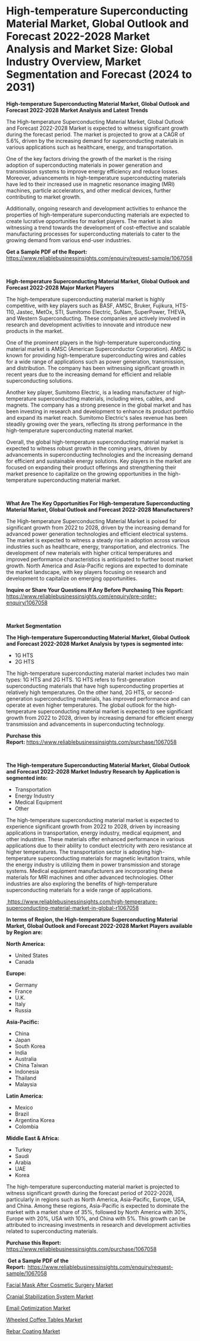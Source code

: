 <p><h1>High-temperature Superconducting Material Market, Global Outlook and Forecast 2022-2028 Market Analysis and Market Size: Global Industry Overview, Market Segmentation and Forecast (2024 to 2031)</h1></p><p><strong>High-temperature Superconducting Material Market, Global Outlook and Forecast 2022-2028 Market Analysis and Latest Trends</strong></p>
<p><p>The High-temperature Superconducting Material Market, Global Outlook and Forecast 2022-2028 Market is expected to witness significant growth during the forecast period. The market is projected to grow at a CAGR of 5.6%, driven by the increasing demand for superconducting materials in various applications such as healthcare, energy, and transportation.</p><p>One of the key factors driving the growth of the market is the rising adoption of superconducting materials in power generation and transmission systems to improve energy efficiency and reduce losses. Moreover, advancements in high-temperature superconducting materials have led to their increased use in magnetic resonance imaging (MRI) machines, particle accelerators, and other medical devices, further contributing to market growth.</p><p>Additionally, ongoing research and development activities to enhance the properties of high-temperature superconducting materials are expected to create lucrative opportunities for market players. The market is also witnessing a trend towards the development of cost-effective and scalable manufacturing processes for superconducting materials to cater to the growing demand from various end-user industries.</p></p>
<p><strong>Get a Sample PDF of the Report:&nbsp;</strong> <a href="https://www.reliablebusinessinsights.com/enquiry/request-sample/1067058">https://www.reliablebusinessinsights.com/enquiry/request-sample/1067058</a></p>
<p>&nbsp;</p>
<p><strong>High-temperature Superconducting Material Market, Global Outlook and Forecast 2022-2028 Major Market Players</strong></p>
<p><p>The high-temperature superconducting material market is highly competitive, with key players such as BASF, AMSC, Bruker, Fujikura, HTS-110, Jastec, MetOx, STI, Sumitomo Electric, SuNam, SuperPower, THEVA, and Western Superconducting. These companies are actively involved in research and development activities to innovate and introduce new products in the market.</p><p>One of the prominent players in the high-temperature superconducting material market is AMSC (American Superconductor Corporation). AMSC is known for providing high-temperature superconducting wires and cables for a wide range of applications such as power generation, transmission, and distribution. The company has been witnessing significant growth in recent years due to the increasing demand for efficient and reliable superconducting solutions.</p><p>Another key player, Sumitomo Electric, is a leading manufacturer of high-temperature superconducting materials, including wires, cables, and magnets. The company has a strong presence in the global market and has been investing in research and development to enhance its product portfolio and expand its market reach. Sumitomo Electric's sales revenue has been steadily growing over the years, reflecting its strong performance in the high-temperature superconducting material market.</p><p>Overall, the global high-temperature superconducting material market is expected to witness robust growth in the coming years, driven by advancements in superconducting technologies and the increasing demand for efficient and sustainable energy solutions. Key players in the market are focused on expanding their product offerings and strengthening their market presence to capitalize on the growing opportunities in the high-temperature superconducting material market.</p></p>
<p>&nbsp;</p>
<p><strong>What Are The Key Opportunities For High-temperature Superconducting Material Market, Global Outlook and Forecast 2022-2028 Manufacturers?</strong></p>
<p><p>The High-temperature Superconducting Material Market is poised for significant growth from 2022 to 2028, driven by the increasing demand for advanced power generation technologies and efficient electrical systems. The market is expected to witness a steady rise in adoption across various industries such as healthcare, energy, transportation, and electronics. The development of new materials with higher critical temperatures and improved performance characteristics is anticipated to further boost market growth. North America and Asia-Pacific regions are expected to dominate the market landscape, with key players focusing on research and development to capitalize on emerging opportunities.</p></p>
<p><strong>Inquire or Share Your Questions If Any Before Purchasing This Report:</strong> <a href="https://www.reliablebusinessinsights.com/enquiry/pre-order-enquiry/1067058">https://www.reliablebusinessinsights.com/enquiry/pre-order-enquiry/1067058</a></p>
<p>&nbsp;</p>
<p><strong>Market Segmentation</strong></p>
<p><strong>The High-temperature Superconducting Material Market, Global Outlook and Forecast 2022-2028 Market Analysis by types is segmented into:</strong></p>
<p><ul><li>1G HTS</li><li>2G HTS</li></ul></p>
<p><p>The high-temperature superconducting material market includes two main types: 1G HTS and 2G HTS. 1G HTS refers to first-generation superconducting materials that have high superconducting properties at relatively high temperatures. On the other hand, 2G HTS, or second-generation superconducting materials, has improved performance and can operate at even higher temperatures. The global outlook for the high-temperature superconducting material market is expected to see significant growth from 2022 to 2028, driven by increasing demand for efficient energy transmission and advancements in superconducting technology.</p></p>
<p><strong>Purchase this Report:&nbsp;</strong><a href="https://www.reliablebusinessinsights.com/purchase/1067058">https://www.reliablebusinessinsights.com/purchase/1067058</a></p>
<p>&nbsp;</p>
<p><strong>The High-temperature Superconducting Material Market, Global Outlook and Forecast 2022-2028 Market Industry Research by Application is segmented into:</strong></p>
<p><ul><li>Transportation</li><li>Energy Industry</li><li>Medical Equipment</li><li>Other</li></ul></p>
<p><p>The high-temperature superconducting material market is expected to experience significant growth from 2022 to 2028, driven by increasing applications in transportation, energy industry, medical equipment, and other industries. These materials offer enhanced performance in various applications due to their ability to conduct electricity with zero resistance at higher temperatures. The transportation sector is adopting high-temperature superconducting materials for magnetic levitation trains, while the energy industry is utilizing them in power transmission and storage systems. Medical equipment manufacturers are incorporating these materials for MRI machines and other advanced technologies. Other industries are also exploring the benefits of high-temperature superconducting materials for a wide range of applications.</p></p>
<p><a href="https://www.reliablebusinessinsights.com/high-temperature-superconducting-material-market-in-global-r1067058">&nbsp;https://www.reliablebusinessinsights.com/high-temperature-superconducting-material-market-in-global-r1067058</a></p>
<p><strong>In terms of Region, the High-temperature Superconducting Material Market, Global Outlook and Forecast 2022-2028 Market Players available by Region are:</strong></p>
<p>
    <p> <strong> North America: </strong>
        <ul>
            <li>United States</li>
            <li>Canada</li>
        </ul>
        </p> 
    <p> <strong> Europe: </strong>
        <ul>
            <li>Germany</li>
            <li>France</li>
            <li>U.K.</li>
            <li>Italy</li>
            <li>Russia</li>
        </ul>
        </p> 
    <p> <strong> Asia-Pacific: </strong>
        <ul>
            <li>China</li>
            <li>Japan</li>
            <li>South Korea</li>
            <li>India</li>
            <li>Australia</li>
            <li>China Taiwan</li>
            <li>Indonesia</li>
            <li>Thailand</li>
            <li>Malaysia</li>
        </ul>
        </p> 
    <p> <strong> Latin America: </strong>
        <ul>
            <li>Mexico</li>
            <li>Brazil</li>
            <li>Argentina Korea</li>
            <li>Colombia</li>
        </ul>
        </p> 
    <p> <strong> Middle East & Africa: </strong>
        <ul>
            <li>Turkey</li>
            <li>Saudi</li>
            <li>Arabia</li>
            <li>UAE</li>
            <li>Korea</li>
        </ul>
    </p>
    </p>
<p><p>The high-temperature superconducting material market is projected to witness significant growth during the forecast period of 2022-2028, particularly in regions such as North America, Asia-Pacific, Europe, USA, and China. Among these regions, Asia-Pacific is expected to dominate the market with a market share of 35%, followed by North America with 30%, Europe with 20%, USA with 10%, and China with 5%. This growth can be attributed to increasing investments in research and development activities related to superconducting materials.</p></p>
<p><strong>Purchase this Report: </strong><a href="https://www.reliablebusinessinsights.com/purchase/1067058">https://www.reliablebusinessinsights.com/purchase/1067058</a></p>
<p>&nbsp;<strong>Get a Sample PDF of the Report:&nbsp;&nbsp;</strong><a href="https://www.reliablebusinessinsights.com/enquiry/request-sample/1067058">https://www.reliablebusinessinsights.com/enquiry/request-sample/1067058</a></p>
<p><strong></strong></p>
<p><p><a href="https://github.com/jadenRaynor/Market-Research-Report-List-1/blob/main/facial-mask-after-cosmetic-surgery-market.md">Facial Mask After Cosmetic Surgery Market</a></p><p><a href="https://medium.com/@amanda.hamilton54645/cranial-stabilization-system-market-size-share-trends-analysis-report-by-product-horseshoe-35b9e192f485">Cranial Stabilization System Market</a></p><p><a href="https://issuu.com/reportprime-2/docs/email-optimization-market-size-2030.pptx">Email Optimization Market</a></p><p><a href="https://medium.com/@carol.alsopr44536/insights-into-the-wheeled-coffee-tables-market-size-which-is-expanding-with-a-8-2-2485a9b250cc">Wheeled Coffee Tables Market</a></p><p><a href="https://www.linkedin.com/pulse/rebar-coating-market-global-regional-analysis-2024--lyqff">Rebar Coating Market</a></p></p>